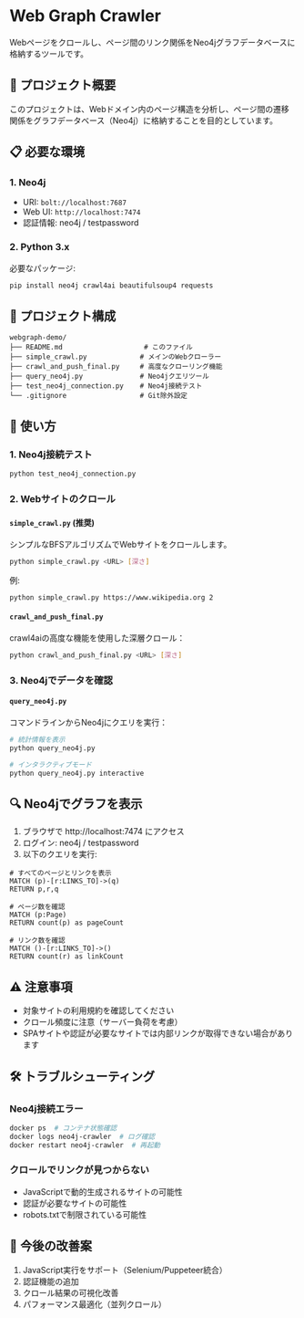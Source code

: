 # Web Graph Crawler

Webページをクロールし、ページ間のリンク関係をNeo4jグラフデータベースに格納するツールです。

## 🎯 プロジェクト概要

このプロジェクトは、Webドメイン内のページ構造を分析し、ページ間の遷移関係をグラフデータベース（Neo4j）に格納することを目的としています。

## 📋 必要な環境

### 1. Neo4j
- URI: `bolt://localhost:7687`
- Web UI: `http://localhost:7474`
- 認証情報: neo4j / testpassword

### 2. Python 3.x
必要なパッケージ:
```bash
pip install neo4j crawl4ai beautifulsoup4 requests
```

## 🔧 プロジェクト構成

```
webgraph-demo/
├── README.md                    # このファイル
├── simple_crawl.py             # メインのWebクローラー
├── crawl_and_push_final.py     # 高度なクローリング機能
├── query_neo4j.py              # Neo4jクエリツール
├── test_neo4j_connection.py    # Neo4j接続テスト
└── .gitignore                  # Git除外設定
```

## 🚀 使い方

### 1. Neo4j接続テスト
```bash
python test_neo4j_connection.py
```

### 2. Webサイトのクロール

#### `simple_crawl.py` (推奨)
シンプルなBFSアルゴリズムでWebサイトをクロールします。

```bash
python simple_crawl.py <URL> [深さ]
```

例:
```bash
python simple_crawl.py https://www.wikipedia.org 2
```

#### `crawl_and_push_final.py`
crawl4aiの高度な機能を使用した深層クロール：

```bash
python crawl_and_push_final.py <URL> [深さ]
```

### 3. Neo4jでデータを確認

#### `query_neo4j.py`
コマンドラインからNeo4jにクエリを実行：

```bash
# 統計情報を表示
python query_neo4j.py

# インタラクティブモード
python query_neo4j.py interactive
```

## 🔍 Neo4jでグラフを表示

1. ブラウザで http://localhost:7474 にアクセス
2. ログイン: neo4j / testpassword
3. 以下のクエリを実行:

```cypher
# すべてのページとリンクを表示
MATCH (p)-[r:LINKS_TO]->(q) 
RETURN p,r,q

# ページ数を確認
MATCH (p:Page) 
RETURN count(p) as pageCount

# リンク数を確認
MATCH ()-[r:LINKS_TO]->() 
RETURN count(r) as linkCount
```

## ⚠️ 注意事項

- 対象サイトの利用規約を確認してください
- クロール頻度に注意（サーバー負荷を考慮）
- SPAサイトや認証が必要なサイトでは内部リンクが取得できない場合があります

## 🛠️ トラブルシューティング

### Neo4j接続エラー
```bash
docker ps  # コンテナ状態確認
docker logs neo4j-crawler  # ログ確認
docker restart neo4j-crawler  # 再起動
```

### クロールでリンクが見つからない
- JavaScriptで動的生成されるサイトの可能性
- 認証が必要なサイトの可能性
- robots.txtで制限されている可能性

## 📝 今後の改善案

1. JavaScript実行をサポート（Selenium/Puppeteer統合）
2. 認証機能の追加
3. クロール結果の可視化改善
4. パフォーマンス最適化（並列クロール） 